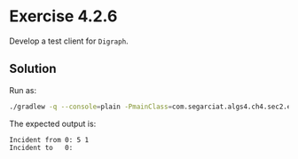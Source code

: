# Exercise 4.2.6

Develop a test client for `Digraph`.

## Solution

Run as:

```bash
./gradlew -q --console=plain -PmainClass=com.segarciat.algs4.ch4.sec2.ex06.TestDigraph run --args 'algs4-data/tinyDG.txt 0'
```

The expected output is:

```text
Incident from 0: 5 1
Incident to   0:
```